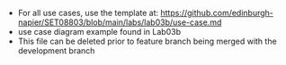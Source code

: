 - For all use cases, use the template at: https://github.com/edinburgh-napier/SET08803/blob/main/labs/lab03b/use-case.md
- use case diagram example found in Lab03b
- This file can be deleted prior to feature branch being merged with the development branch
